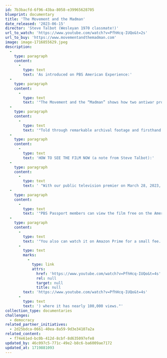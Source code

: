 ```yaml
---
id: 7b3bacfd-6f96-43ba-8058-e39965628705
blueprint: documentary
title: 'The Movement and the Madman'
date_released: '2023-06-15'
director: 'Steve Talbot (Wesleyan 1970 classmate!)'
url_to_watch: 'https://www.youtube.com/watch?v=PfhHcq-IUQo&t=2s'
url_to_buy: 'https://www.movementandthemadman.com'
image: image-1716855629.jpeg
description:
  -
    type: paragraph
    content:
      -
        type: text
        text: 'As introduced on PBS American Experience:'
  -
    type: paragraph
    content:
      -
        type: text
        text: '"The Movement and the “Madman” shows how two antiwar protests in the fall of 1969 — the largest the country had ever seen — pressured President Nixon to cancel what he called his “madman” plans for a massive escalation of the U.S. war in Vietnam, including a threat to use nuclear weapons. At the time, protestors had no idea how influential they could be and how many lives they may have saved.'
  -
    type: paragraph
    content:
      -
        type: text
        text: '"Told through remarkable archival footage and firsthand accounts from movement leaders, Nixon administration officials, historians, and others, the film explores how the leaders of the antiwar movement mobilized disparate groups from coast to coast to create two massive protests that changed history."'
  -
    type: paragraph
    content:
      -
        type: text
        text: 'HOW TO SEE THE FILM NOW (a note from Steve Talbot):'
  -
    type: paragraph
    content:
      -
        type: text
        text: ' "With our public television premier on March 28, 2023, we reached a large national, primetime audience  --  over half a million viewers. The audience continues to grow as local PBS stations rebroadcast the film.'
  -
    type: paragraph
    content:
      -
        type: text
        text: '"PBS Passport members can view the film free on the American Experience website. It is also free to view on Kanopy through local public libraries and colleges that offer that streaming service.'
  -
    type: paragraph
    content:
      -
        type: text
        text: '"You also can watch it on Amazon Prime for a small fee. In addition, Chapter One  --  the opening 12 minutes of our film  --  is on The American Experience YouTube page ('
      -
        type: text
        marks:
          -
            type: link
            attrs:
              href: 'https://www.youtube.com/watch?v=PfhHcq-IUQo&t=4s'
              rel: null
              target: null
              title: null
        text: 'https://www.youtube.com/watch?v=PfhHcq-IUQo&t=4s'
      -
        type: text
        text: ') where it has nearly 100,000 views."'
collection_type: documentaries
challenges:
  - democracy
related_partner_initiatives:
  - 2d25bdca-0661-40ea-8a59-9d3e34107a2a
related_content:
  - f74e61ed-bc0b-412d-8cbf-8d635097efe8
updated_by: 46c097c5-771c-49e2-b8c6-ba6009ae7172
updated_at: 1719881093
---
```

